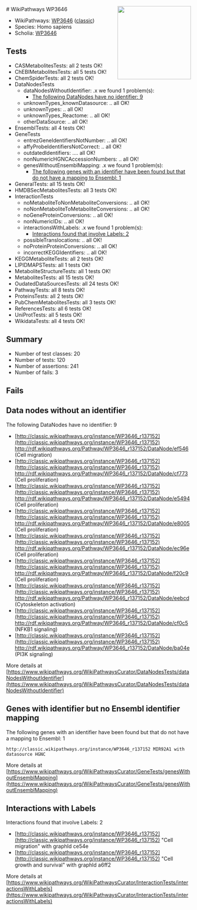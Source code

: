 <img style="float: right; width: 200px" src="https://upload.wikimedia.org/wikipedia/commons/thumb/8/83/Wplogo_with_text_500.png/640px-Wplogo_with_text_500.png" />
# WikiPathways WP3646

* WikiPathways: [WP3646](https://wikipathways.org/pathways/WP3646) ([classic](https://classic.wikipathways.org/instance/WP3646))
* Species: Homo sapiens
* Scholia: [WP3646](https://scholia.toolforge.org/wikipathways/WP3646)
## Tests
* CASMetabolitesTests: all 2 tests OK!
* ChEBIMetabolitesTests: all 5 tests OK!
* ChemSpiderTests: all 2 tests OK!
* DataNodesTests
    * dataNodesWithoutIdentifier: .x we found 1 problem(s):
        * [The following DataNodes have no identifier: 9](#d2d32fa8)
    * unknownTypes_knownDatasource: .. all OK!
    * unknownTypes: .. all OK!
    * unknownTypes_Reactome: .. all OK!
    * otherDataSource: .. all OK!
* EnsemblTests: all 4 tests OK!
* GeneTests
    * entrezGeneIdentifiersNotNumber: .. all OK!
    * affyProbeIdentifiersNotCorrect: .. all OK!
    * outdatedIdentifiers: .... all OK!
    * nonNumericHGNCAccessionNumbers: .. all OK!
    * genesWithoutEnsemblMapping: .x we found 1 problem(s):
        * [The following genes with an identifier have been found but that do not have a mapping to Ensembl: 1](#40286d83)
* GeneralTests: all 15 tests OK!
* HMDBSecMetabolitesTests: all 3 tests OK!
* InteractionTests
    * noMetaboliteToNonMetaboliteConversions: .. all OK!
    * noNonMetaboliteToMetaboliteConversions: .. all OK!
    * noGeneProteinConversions: .. all OK!
    * nonNumericIDs: .. all OK!
    * interactionsWithLabels: .x we found 1 problem(s):
        * [Interactions found that involve Labels: 2](#630d2679)
    * possibleTranslocations: .. all OK!
    * noProteinProteinConversions: .. all OK!
    * incorrectKEGGIdentifiers: .. all OK!
* KEGGMetaboliteTests: all 2 tests OK!
* LIPIDMAPSTests: all 1 tests OK!
* MetaboliteStructureTests: all 1 tests OK!
* MetabolitesTests: all 15 tests OK!
* OudatedDataSourcesTests: all 24 tests OK!
* PathwayTests: all 8 tests OK!
* ProteinsTests: all 2 tests OK!
* PubChemMetabolitesTests: all 3 tests OK!
* ReferencesTests: all 6 tests OK!
* UniProtTests: all 5 tests OK!
* WikidataTests: all 4 tests OK!


## Summary

* Number of test classes: 20
* Number of tests: 120
* Number of assertions: 241
* Number of fails: 3

## Fails

<a name="d2d32fa8" />

## Data nodes without an identifier

The following DataNodes have no identifier: 9

* [http://classic.wikipathways.org/instance/WP3646_r137152](http://classic.wikipathways.org/instance/WP3646_r137152) http://rdf.wikipathways.org/Pathway/WP3646_r137152/DataNode/ef546 (Cell migration)
* [http://classic.wikipathways.org/instance/WP3646_r137152](http://classic.wikipathways.org/instance/WP3646_r137152) http://rdf.wikipathways.org/Pathway/WP3646_r137152/DataNode/cf773 (Cell proliferation)
* [http://classic.wikipathways.org/instance/WP3646_r137152](http://classic.wikipathways.org/instance/WP3646_r137152) http://rdf.wikipathways.org/Pathway/WP3646_r137152/DataNode/e5494 (Cell proliferation)
* [http://classic.wikipathways.org/instance/WP3646_r137152](http://classic.wikipathways.org/instance/WP3646_r137152) http://rdf.wikipathways.org/Pathway/WP3646_r137152/DataNode/e8005 (Cell proliferation)
* [http://classic.wikipathways.org/instance/WP3646_r137152](http://classic.wikipathways.org/instance/WP3646_r137152) http://rdf.wikipathways.org/Pathway/WP3646_r137152/DataNode/ec96e (Cell proliferation)
* [http://classic.wikipathways.org/instance/WP3646_r137152](http://classic.wikipathways.org/instance/WP3646_r137152) http://rdf.wikipathways.org/Pathway/WP3646_r137152/DataNode/f20c9 (Cell proliferation)
* [http://classic.wikipathways.org/instance/WP3646_r137152](http://classic.wikipathways.org/instance/WP3646_r137152) http://rdf.wikipathways.org/Pathway/WP3646_r137152/DataNode/eebcd (Cytoskeleton 
activation)
* [http://classic.wikipathways.org/instance/WP3646_r137152](http://classic.wikipathways.org/instance/WP3646_r137152) http://rdf.wikipathways.org/Pathway/WP3646_r137152/DataNode/cf0c5 (NFKB1 signaling)
* [http://classic.wikipathways.org/instance/WP3646_r137152](http://classic.wikipathways.org/instance/WP3646_r137152) http://rdf.wikipathways.org/Pathway/WP3646_r137152/DataNode/ba04e (PI3K signaling)


More details at [https://www.wikipathways.org/WikiPathwaysCurator/DataNodesTests/dataNodesWithoutIdentifier](https://www.wikipathways.org/WikiPathwaysCurator/DataNodesTests/dataNodesWithoutIdentifier)

<a name="40286d83" />

## Genes with identifier but no Ensembl identifier mapping

The following genes with an identifier have been found but that do not have a mapping to Ensembl: 1
```
http://classic.wikipathways.org/instance/WP3646_r137152 MIR92A1 with datasource HGNC
```

More details at [https://www.wikipathways.org/WikiPathwaysCurator/GeneTests/genesWithoutEnsemblMapping](https://www.wikipathways.org/WikiPathwaysCurator/GeneTests/genesWithoutEnsemblMapping)

<a name="630d2679" />

## Interactions with Labels

Interactions found that involve Labels: 2

* [http://classic.wikipathways.org/instance/WP3646_r137152](http://classic.wikipathways.org/instance/WP3646_r137152) "Cell migration" with graphId ce54e
* [http://classic.wikipathways.org/instance/WP3646_r137152](http://classic.wikipathways.org/instance/WP3646_r137152) "Cell growth and survival" with graphId a6ff2


More details at [https://www.wikipathways.org/WikiPathwaysCurator/InteractionTests/interactionsWithLabels](https://www.wikipathways.org/WikiPathwaysCurator/InteractionTests/interactionsWithLabels)

